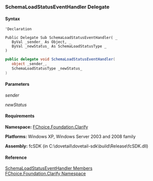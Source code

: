 ﻿### SchemaLoadStatusEventHandler Delegate

#### Syntax

```vbnet
'Declaration

Public Delegate Sub SchemaLoadStatusEventHandler( _
   ByVal _sender_ As Object, _
   ByVal _newStatus_ As SchemaLoadStatusType _
) 
```

```csharp
public delegate void SchemaLoadStatusEventHandler( 
   object _sender_,
   SchemaLoadStatusType _newStatus_
)
```

#### Parameters

_sender_

_newStatus_

#### Requirements

**Namespace:** [FChoice.Foundation.Clarify](fcSDK~FChoice.Foundation.Clarify_namespace.md)

**Platforms:** Windows XP, Windows Server 2003 and 2008 family

**Assembly:** fcSDK (in C:\\dovetail\\dovetail-sdk\\build\\Release\\fcSDK.dll)

#### Reference

[SchemaLoadStatusEventHandler Members](fcSDK~FChoice.Foundation.Clarify.SchemaLoadStatusEventHandler.md)  
[FChoice.Foundation.Clarify Namespace](fcSDK~FChoice.Foundation.Clarify_namespace.md)
